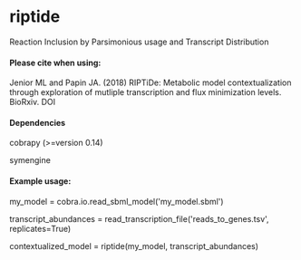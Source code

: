 # riptide
Reaction Inclusion by Parsimonious usage and Transcript Distribution


#### Please cite when using:
Jenior ML and Papin JA. (2018) RIPTiDe: Metabolic model contextualization through exploration 
of mutliple transcription and flux minimization levels. BioRxiv. DOI

#### Dependencies
cobrapy (>=version 0.14)

symengine

#### Example usage:
my_model = cobra.io.read_sbml_model('my_model.sbml')

transcript_abundances = read_transcription_file('reads_to_genes.tsv', replicates=True)

contextualized_model = riptide(my_model, transcript_abundances)